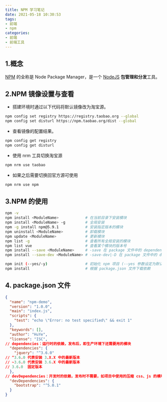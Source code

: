 ```yaml
---
title: NPM 学习笔记
date: 2021-05-18 10:30:53
tags:
- 前端
- npm
categories:
- 前端
- 前端工具
---
```


## 1.概念

[NPM](https://www.npmjs.com/) 的全称是 Node Package Manager，是一个 [NodeJS](https://nodejs.org/) **包管理和分发**工具。

<!-- more -->

## 2.NPM 镜像设置与查看

- 搭建环境时通过以下代码将默认镜像改为淘宝源。

```bash
npm config set registry https://registry.taobao.org --global
npm config set disturl https://npm.taobao.org/dist --global
```

- 查看镜像的配置结果。

```bash
npm config get registry
npm config get disturl
```

- 使用 nrm 工具切换淘宝源

```bash
npm nrm use taobao
```

- 如果之后需要切换回官方源可使用

```bash
npm nrm use npm
```

## 3.NPM 的使用

```bash
npm -v
npm install <ModuleName>			# 在当前目录下安装模块
npm install <ModuleName> -g			# 全局安装
npm -g install npm@5.9.1			# 安装指定版本的模块
npm uninstall <ModuleName>			# 卸载模块
npm update <ModuleName>				# 更新模块
npm list -g							# 查看所有全局安装的模块
npm list vue						# 查看某个模块的版本号
npm install --save <ModuleName>     # -save 在 package 文件中的 dependencies 节点写入依赖
npm install --save-dev <ModuleName> # -save-dev|-D 在 package 文件中的 devDependencies 节点写入依赖

npm init (--yes/-y)					# 初始化 npm 项目 (--yes 参数设定为默认配置)
npm install 						# 根据 package.json 文件下载依赖
```

## 4. package.json 文件

```json
{
  "name": "npm-demo",
  "version": "1.0.0",
  "main": "index.js",
  "scripts": {
    "test": "echo \"Error: no test specified\" && exit 1"
  },
  "keywords": [],
  "author": "HuYe",
  "license": "ISC",
// dependencies：运行时的依赖，发布后，即生产环境下还需要用的模块
  "dependencies": {				
    "jquery": "^3.6.0"			
// ^3.6.0 代表安装 3.X.X 中的最新版本
// ~3.6.0 代表安装 3.6.X 中的最新版本
// 3.6.0  固定版本
  },
// devDependencies：开发时的依赖，发布时不需要，如项目中使用的压缩 css、js 的模块，这些模块在项目部署后是不需要的
  "devDependencies": {
    "bootstrap": "^5.0.1"
  }
}
```

